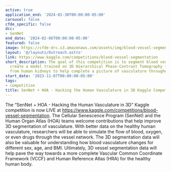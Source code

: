 ```yaml
---
active: true
application_end: '2024-01-30T00:00:00-05:00'
carousel: false
cfde_specific: false
dcc:
- SenNet
end_date: '2024-02-06T00:00:00-05:00'
featured: false
image: https://cfde-drc.s3.amazonaws.com/assets/img/blood-vessel-segmentation.png
layout: '@/layouts/Outreach.astro'
link: https://www.kaggle.com/competitions/blood-vessel-segmentation
short_description: The goal of this competition is to segment blood vessels. You will
  create a model trained on 3D Hierarchical Phase-Contrast Tomography (HiP-CT) data
  from human kidneys to help complete a picture of vasculature throughout a body.
start_date: '2023-11-07T00:00:00-05:00'
tags: 
- competition
title: SenNet + HOA - Hacking the Human Vasculature in 3D Kaggle Competition
---
```

The “SenNet + HOA - Hacking the Human Vasculature in 3D” Kaggle competition is now LIVE at https://www.kaggle.com/competitions/blood-vessel-segmentation. The Cellular Senescence Program (SenNet) and the Human Organ Atlas (HOA) teams welcome contributions that help ​​​​improve 3D segmentation of vasculature. With better data on the healthy human vasculature, researchers will be able to simulate the flow of blood, oxygen, or even drugs through the vessel network. The 3D segmentation data will also be valuable for understanding how blood vasculature changes for different sex, age, and BMI. Ultimately, 3D vessel segmentation data will help pave the way towards a more complete Vascular Common Coordinate Framework (VCCF) and Human Reference Atlas (HRA) for the healthy human body.